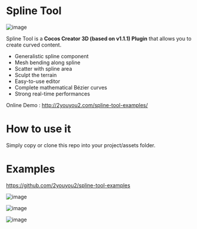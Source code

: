 
# Spline Tool

![image](https://user-images.githubusercontent.com/1862402/85509193-1d9d0c00-b628-11ea-8f1b-c87344456a89.png)

Spline Tool is a **Cocos Creator 3D (based on v1.1.1) Plugin** that allows you to create curved content.
 - Generalistic spline component
 - Mesh bending along spline
 - Scatter with spline area
 - Sculpt the terrain 
 - Easy-to-use editor
 - Complete mathematical Bézier curves
 - Strong real-time performances

Online Demo : http://2youyou2.com/spline-tool-examples/

# How to use it

Simply copy or clone this repo into your project/assets folder. 

# Examples

https://github.com/2youyou2/spline-tool-examples

![image](https://user-images.githubusercontent.com/1862402/85509351-69e84c00-b628-11ea-8ac1-2ec03d5c19db.png)

![image](https://user-images.githubusercontent.com/1862402/85515892-34dff780-b630-11ea-817a-2224da83ae44.png)

![image](https://user-images.githubusercontent.com/1862402/85941870-3410d380-b958-11ea-843c-9ea99dcdd21d.png)


